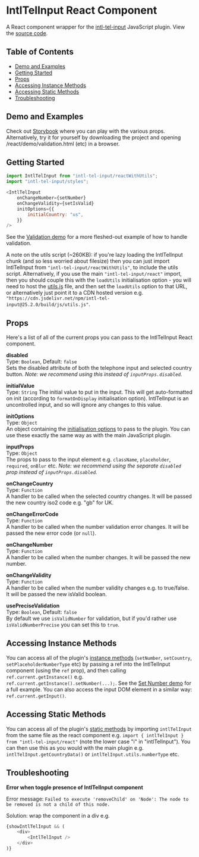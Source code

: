 # IntlTelInput React Component
A React component wrapper for the [intl-tel-input](https://github.com/jackocnr/intl-tel-input) JavaScript plugin. View the [source code](https://github.com/jackocnr/intl-tel-input/blob/master/react/src/intl-tel-input/react.tsx).

## Table of Contents
- [Demo and Examples](#demo-and-examples)
- [Getting Started](#getting-started)
- [Props](#props)
- [Accessing Instance Methods](#accessing-instance-methods)
- [Accessing Static Methods](#accessing-static-methods)
- [Troubleshooting](#troubleshooting)

## Demo and Examples
Check out [Storybook](https://intl-tel-input.com/storybook/?path=/docs/intltelinput--vanilla) where you can play with the various props. Alternatively, try it for yourself by downloading the project and opening /react/demo/validation.html (etc) in a browser.

## Getting Started
```js
import IntlTelInput from "intl-tel-input/reactWithUtils";
import "intl-tel-input/styles";

<IntlTelInput
    onChangeNumber={setNumber}
    onChangeValidity={setIsValid}
    initOptions={{
        initialCountry: "us",
    }}
/>
```

See the [Validation demo](https://github.com/jackocnr/intl-tel-input/blob/master/react/demo/validation/ValidationApp.tsx) for a more fleshed-out example of how to handle validation.

A note on the utils script (~260KB): if you're lazy loading the IntlTelInput chunk (and so less worried about filesize) then you can just import IntlTelInput from `"intl-tel-input/reactWithUtils"`, to include the utils script. Alternatively, if you use the main `"intl-tel-input/react"` import, then you should couple this with the `loadUtils` initialisation option - you will need to host the [utils.js](https://github.com/jackocnr/intl-tel-input/blob/master/build/js/utils.js) file, and then set the `loadUtils` option to that URL, or alternatively just point it to a CDN hosted version e.g. `"https://cdn.jsdelivr.net/npm/intl-tel-input@25.2.0/build/js/utils.js"`.

## Props
Here's a list of all of the current props you can pass to the IntlTelInput React component.

**disabled**    
Type: `Boolean`, Default: `false`   
Sets the disabled attribute of both the telephone input and selected country button. _Note: we recommend using this instead of `inputProps.disabled`._

**initialValue**  
Type: `String`
The initial value to put in the input. This will get auto-formatted on init (according to `formatOnDisplay` initialisation option). IntlTelInput is an uncontrolled input, and so will ignore any changes to this value.

**initOptions**  
Type: `Object`  
An object containing the [initialisation options](https://github.com/jackocnr/intl-tel-input?tab=readme-ov-file#initialisation-options) to pass to the plugin. You can use these exactly the same way as with the main JavaScript plugin.

**inputProps**  
Type: `Object`  
The props to pass to the input element e.g. `className`, `placeholder`, `required`, `onBlur` etc. _Note: we recommend using the separate `disabled` prop instead of `inputProps.disabled`._

**onChangeCountry**  
Type: `Function`  
A handler to be called when the selected country changes. It will be passed the new country iso2 code e.g. "gb" for UK.

**onChangeErrorCode**  
Type: `Function`  
A handler to be called when the number validation error changes. It will be passed the new error code (or `null`).

**onChangeNumber**  
Type: `Function`  
A handler to be called when the number changes. It will be passed the new number.

**onChangeValidity**  
Type: `Function`  
A handler to be called when the number validity changes e.g. to true/false. It will be passed the new isValid boolean.

**usePreciseValidation**  
Type: `Boolean`, Default: `false`  
By default we use `isValidNumber` for validation, but if you'd rather use `isValidNumberPrecise` you can set this to `true`.

## Accessing Instance Methods

You can access all of the plugin's [instance methods](https://github.com/jackocnr/intl-tel-input/blob/master/README.md#instance-methods) (`setNumber`, `setCountry`, `setPlaceholderNumberType` etc) by passing a ref into the IntlTelInput component (using the `ref` prop), and then calling `ref.current.getInstance()` e.g. `ref.current.getInstance().setNumber(...);`. See the [Set Number demo](https://github.com/jackocnr/intl-tel-input/blob/master/react/demo/set-number/SetNumberApp.tsx) for a full example. You can also access the input DOM element in a similar way: `ref.current.getInput()`.

## Accessing Static Methods

You can access all of the plugin's [static methods](https://github.com/jackocnr/intl-tel-input/blob/master/README.md#static-methods) by importing `intlTelInput` from the same file as the react component e.g. `import { intlTelInput } from "intl-tel-input/react"` (note the lower case "i" in "intlTelInput"). You can then use this as you would with the main plugin e.g. `intlTelInput.getCountryData()` or `intlTelInput.utils.numberType` etc.

## Troubleshooting

**Error when toggle presence of IntlTelInput component**  

Error message: `Failed to execute 'removeChild' on 'Node': The node to be removed is not a child of this node.`

Solution: wrap the component in a div e.g.

```js
{showIntlTelInput && (
    <div>
        <IntlTelInput />
    </div>
)}
```
